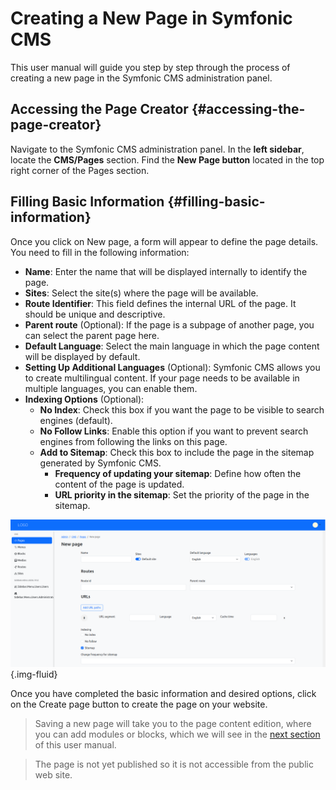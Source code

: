 # Creating a New Page in Symfonic CMS

This user manual will guide you step by step through the process of creating a new page in the Symfonic CMS administration panel.

## Accessing the Page Creator {#accessing-the-page-creator}

Navigate to the Symfonic CMS administration panel.
In the **left sidebar**, locate the **CMS/Pages** section.
Find the **New Page button** located in the top right corner of the Pages section.

## Filling Basic Information {#filling-basic-information}

Once you click on New page, a form will appear to define the page details. You need to fill in the following information:

- **Name**: Enter the name that will be displayed internally to identify the page.
- **Sites**: Select the site(s) where the page will be available.
- **Route Identifier**: This field defines the internal URL of the page. It should be unique and descriptive.
- **Parent route** (Optional): If the page is a subpage of another page, you can select the parent page here.
- **Default Language**: Select the main language in which the page content will be displayed by default.
- **Setting Up Additional Languages** (Optional): Symfonic CMS allows you to create multilingual content. If your page needs to be available in multiple languages, you can enable them.
- **Indexing Options** (Optional):
    - **No Index**: Check this box if you want the page to be visible to search engines (default).
    - **No Follow Links**: Enable this option if you want to prevent search engines from following the links on this page.
    - **Add to Sitemap**: Check this box to include the page in the sitemap generated by Symfonic CMS.
      - **Frequency of updating your sitemap**: Define how often the content of the page is updated.
      - **URL priority in the sitemap**: Set the priority of the page in the sitemap.

![symfonic-create-page.png](.files/symfonic-create-page.png){.img-fluid}

Once you have completed the basic information and desired options, click on the Create page button to create the page on your website.

>Saving a new page will take you to the page content edition, where you can add modules or blocks, which we will see in the [next section](user-manual/adding-modules-or-blocks.md) of this user manual.

>The page is not yet published so it is not accessible from the public web site.
